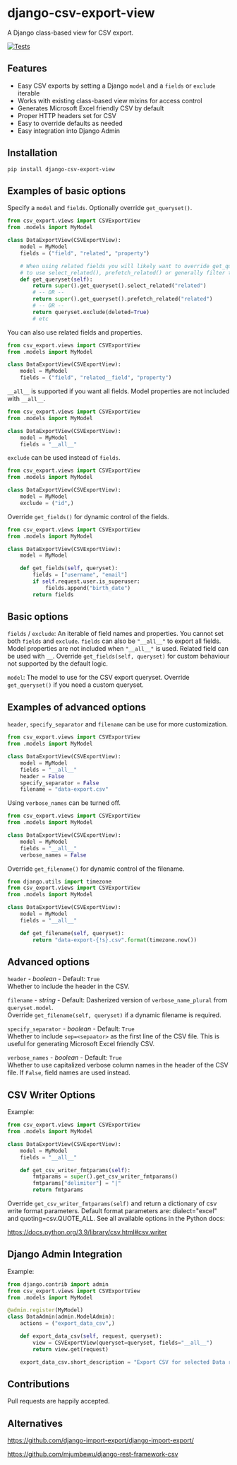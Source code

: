 # django-csv-export-view

A Django class-based view for CSV export.

[![Tests](https://github.com/benkonrath/django-csv-export-view/actions/workflows/tests.yml/badge.svg)](https://github.com/benkonrath/django-csv-export-view/actions/workflows/tests.yml)

## Features

* Easy CSV exports by setting a Django `model` and a `fields` or `exclude` iterable
* Works with existing class-based view mixins for access control
* Generates Microsoft Excel friendly CSV by default
* Proper HTTP headers set for CSV
* Easy to override defaults as needed
* Easy integration into Django Admin

## Installation

`pip install django-csv-export-view`

## Examples of basic options

Specify a `model` and `fields`. Optionally override `get_queryset()`.
```python
from csv_export.views import CSVExportView
from .models import MyModel

class DataExportView(CSVExportView):
    model = MyModel
    fields = ("field", "related", "property")

    # When using related fields you will likely want to override get_queryset()
    # to use select_related(), prefetch_related() or generally filter the results.
    def get_queryset(self):
        return super().get_queryset().select_related("related")
        # -- OR --
        return super().get_queryset().prefetch_related("related")
        # -- OR --
        return queryset.exclude(deleted=True)
        # etc
```

You can also use related fields and properties.
```python
from csv_export.views import CSVExportView
from .models import MyModel

class DataExportView(CSVExportView):
    model = MyModel
    fields = ("field", "related__field", "property")
```

`__all__` is supported if you want all fields. Model properties are not included with `__all__`.
```python
from csv_export.views import CSVExportView
from .models import MyModel

class DataExportView(CSVExportView):
    model = MyModel
    fields = "__all__"
```

`exclude` can be used instead of `fields`.
```python
from csv_export.views import CSVExportView
from .models import MyModel

class DataExportView(CSVExportView):
    model = MyModel
    exclude = ("id",)
```

Override `get_fields()` for dynamic control of the fields.
```python
from csv_export.views import CSVExportView
from .models import MyModel

class DataExportView(CSVExportView):
    model = MyModel

    def get_fields(self, queryset):
        fields = ["username", "email"]
        if self.request.user.is_superuser:
            fields.append("birth_date")
        return fields
```

## Basic options

`fields` / `exclude`: An iterable of field names and properties. You cannot set both `fields` and `exclude`.
`fields` can also be `"__all__"` to export all fields. Model properties are not included when `"__all__"` is used.
Related field can be used with `__`. Override `get_fields(self, queryset)` for custom behaviour not supported by the
default logic.

`model`: The model to use for the CSV export queryset. Override `get_queryset()` if you need a custom queryset.

## Examples of advanced options

`header`, `specify_separator` and `filename` can be use for more customization.
```python
from csv_export.views import CSVExportView
from .models import MyModel

class DataExportView(CSVExportView):
    model = MyModel
    fields = "__all__"
    header = False
    specify_separator = False
    filename = "data-export.csv"
```

Using `verbose_names` can be turned off.
```python
from csv_export.views import CSVExportView
from .models import MyModel

class DataExportView(CSVExportView):
    model = MyModel
    fields = "__all__"
    verbose_names = False
```

Override `get_filename()` for dynamic control of the filename.
```python
from django.utils import timezone
from csv_export.views import CSVExportView
from .models import MyModel

class DataExportView(CSVExportView):
    model = MyModel
    fields = "__all__"

    def get_filename(self, queryset):
        return "data-export-{!s}.csv".format(timezone.now())
```

## Advanced options

`header` - *boolean* - Default: `True`  
Whether to include the header in the CSV.

`filename` - *string* - Default: Dasherized version of `verbose_name_plural` from `queryset.model`.  
Override `get_filename(self, queryset)` if a dynamic filename is required.

`specify_separator` - *boolean* - Default: `True`  
Whether to include `sep=<sepaator>` as the first line of the CSV file. This is useful for generating Microsoft
Excel friendly CSV.

`verbose_names` - *boolean* - Default: `True`  
Whether to use capitalized verbose column names in the header of the CSV file. If `False`, field names are used
instead.

## CSV Writer Options

Example:
```python
from csv_export.views import CSVExportView
from .models import MyModel

class DataExportView(CSVExportView):
    model = MyModel
    fields = "__all__"

    def get_csv_writer_fmtparams(self):
        fmtparams = super().get_csv_writer_fmtparams()
        fmtparams["delimiter"] = "|"
        return fmtparams
```

Override `get_csv_writer_fmtparams(self)` and return a dictionary of csv write format parameters. Default format
parameters are: dialect="excel" and quoting=csv.QUOTE_ALL. See all available options in the Python docs:

https://docs.python.org/3.9/library/csv.html#csv.writer

## Django Admin Integration

Example:
```python
from django.contrib import admin
from csv_export.views import CSVExportView
from .models import MyModel

@admin.register(MyModel)
class DataAdmin(admin.ModelAdmin):
    actions = ("export_data_csv",)

    def export_data_csv(self, request, queryset):
        view = CSVExportView(queryset=queryset, fields="__all__")
        return view.get(request)

    export_data_csv.short_description = "Export CSV for selected Data records"
```

## Contributions

Pull requests are happily accepted.

## Alternatives

https://github.com/django-import-export/django-import-export/

https://github.com/mjumbewu/django-rest-framework-csv

